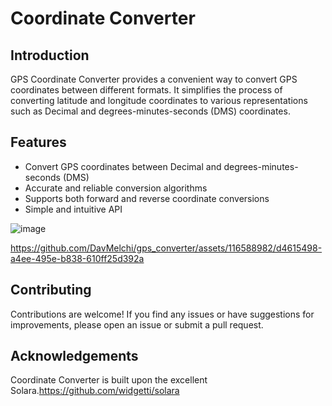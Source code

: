 # Coordinate Converter

## Introduction

GPS Coordinate Converter provides a convenient way to convert GPS coordinates between different formats. It simplifies the process of converting latitude and longitude coordinates to various representations such as Decimal and  degrees-minutes-seconds (DMS) coordinates.

## Features

- Convert GPS coordinates between Decimal and degrees-minutes-seconds (DMS)
- Accurate and reliable conversion algorithms
- Supports both forward and reverse coordinate conversions
- Simple and intuitive API
  
![image](https://github.com/DavMelchi/gps_converter/assets/116588982/3ea853f5-736b-4903-b9cc-20c38f79af7a)


https://github.com/DavMelchi/gps_converter/assets/116588982/d4615498-a4ee-495e-b838-610ff25d392a


## Contributing

Contributions are welcome! If you find any issues or have suggestions for improvements, please open an issue or submit a pull request.

## Acknowledgements

Coordinate Converter is built upon the excellent Solara.<https://github.com/widgetti/solara>
